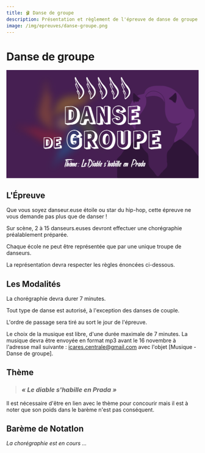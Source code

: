 ```yaml
---
title: 🩰 Danse de groupe
description: Présentation et règlement de l'épreuve de danse de groupe
image: /img/epreuves/danse-groupe.png
---
```


# Danse de groupe

![](/img/epreuves/danse-groupe.png)

## L'Épreuve

Que vous soyez danseur.euse étoile ou star du hip-hop, cette épreuve ne vous demande pas plus que de danser ! 

Sur scène, 2 à 15 danseurs.euses devront effectuer une chorégraphie préalablement préparée. 

Chaque école ne peut être représentée que par une unique troupe de danseurs. 

La représentation devra respecter les règles énoncées ci-dessous.


## Les Modalités

La chorégraphie devra durer 7 minutes. 

Tout type de danse est autorisé, à l'exception des danses de couple.

L'ordre de passage sera tiré au sort le jour de l'épreuve. 

Le choix de la musique est libre, d'une durée maximale de 7 minutes. La musique devra être envoyée en format mp3 avant le 16 novembre à l'adresse mail suivante : icares.centrale@gmail.com avec l'objet [Musique - Danse de groupe].


## Thème

> ### ***« Le diable s'habille en Prada »***

Il est nécessaire d'être en lien avec le thème pour concourir mais il est à noter que son poids dans le barème n'est pas conséquent. 


## Barème de NotatIon
*La chorégraphie est en cours ...* 